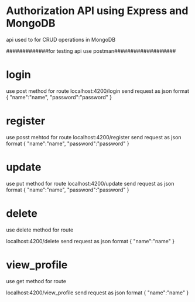 # Authorization API using Express and MongoDB
api used to for CRUD operations in MongoDB

#############for testing api use postman###################

# login
use post method for route 
localhost:4200/login
send request as json format
{
"name":"name",
"password":"password"
}

# register
use posst mehtod for route
localhost:4200/register
send request as json format
{
"name":"name",
"password":"password"
}

# update
use put method for route
localhost:4200/update
send request as json format
{
"name":"name",
"password":"password"
}

# delete
use delete method for route

localhost:4200/delete
send request as json format
{
"name":"name"
}

# view_profile
use get method for route

localhost:4200/view_profile
send request as json format
{
"name":"name"
}
